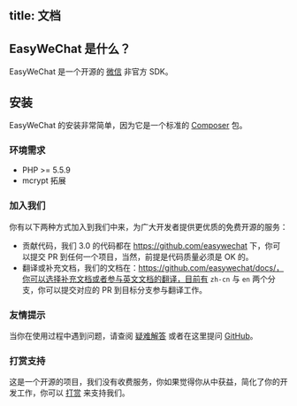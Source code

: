 title: 文档
---

## EasyWeChat 是什么？

EasyWeChat 是一个开源的 [微信](http://www.wechat.com) 非官方 SDK。

## 安装

EasyWeChat 的安装非常简单，因为它是一个标准的 [Composer](https://getcomposer.org/) 包。

### 环境需求

- PHP >= 5.5.9
- mcrypt 拓展

### 加入我们

你有以下两种方式加入到我们中来，为广大开发者提供更优质的免费开源的服务：

- 贡献代码，我们 3.0 的代码都在 https://github.com/easywechat 下，你可以提交 PR 到任何一个项目，当然，前提是代码质量必须是 OK 的。
- 翻译或补充文档，我们的文档在：https://github.com/easywechat/docs/，你可以选择补充文档或者参与英文文档的翻译，目前有 `zh-cn` 与 `en` 两个分支，你可以提交对应的 PR 到目标分支参与翻译工作。

### 友情提示

当你在使用过程中遇到问题，请查阅 [疑难解答](troubleshooting.html) 或者在这里提问 [GitHub](https://github.com/overtrue/wechat/issues)。

### 打赏支持

这是一个开源的项目，我们没有收费服务，你如果觉得你从中获益，简化了你的开发工作，你可以 [打赏](/donate.html) 来支持我们。
